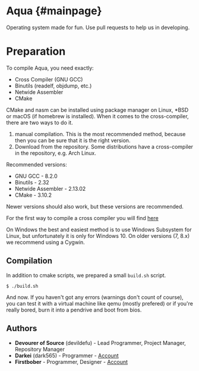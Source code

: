 # Aqua {#mainpage}
Operating system made for fun. Use pull requests to help us in developing.

# Preparation

To compile Aqua, you need exactly:
* Cross Compiler (GNU GCC)
* Binutils (readelf, objdump, etc.)
* Netwide Assembler
* CMake

CMake and nasm can be installed using package manager on Linux, *BSD or macOS (if homebrew is installed).
When it comes to the cross-compiler, there are two ways to do it.
1. manual compilation. This is the most recommended method, because then you can be sure that it is the right version.
2. Download from the repository. Some distributions have a cross-compiler in the repository, e.g. Arch Linux.

Recommended versions:
* GNU GCC - 8.2.0
* Binutils - 2.32
* Netwide Assembler - 2.13.02
* CMake - 3.10.2

Newer versions should also work, but these versions are recommended.

For the first way to compile a cross compiler you will find [here](https://wiki.osdev.org/GCC_Cross-Compiler#Preparing_for_the_build)

On Windows the best and easiest method is to use Windows Subsystem for Linux, but unfortunately it is only for Windows 10.
On older versions (7, 8.x) we recommend using a Cygwin.

## Compilation

In addition to cmake scripts, we prepared a small `build.sh` script. 
```
$ ./build.sh
```
And now. If you haven't got any errors (warnings don't count of course), you can test it with a virtual machine like qemu (mostly prefered) or if you're really bored, burn it into a pendrive and boot from bios.

## Authors
* **Devourer of Source** (devildefu) - Lead Programmer, Project Manager, Repository Manager
* **Darkei** (dark565) - Programmer - [Account](https://github.com/Dark565)
* **Firstbober** - Programmer, Designer - [Account](https://github.com/Firstbober)
